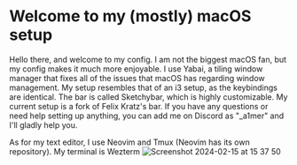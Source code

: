 # Welcome to my (mostly) macOS setup

Hello there, and welcome to my config. I am not the biggest macOS fan, but my config makes it much more enjoyable. I use Yabai, a tiling window manager that fixes all of the issues that macOS has regarding window management. My setup resembles that of an i3 setup, as the keybindings are identical.
The bar is called Sketchybar, which is highly customizable. My current setup is a fork of Felix Kratz's bar. If you have any questions or need help setting up anything, you can add me on Discord as "_a1mer" and I'll gladly help you.

As for my text editor, I use Neovim and Tmux (Neovim has its own repository).
My terminal is Wezterm
![Screenshot 2024-02-15 at 15 37 50](https://github.com/AMulabeg/dots/assets/114394694/b9b9a42c-155b-465c-9f43-793c96a778af)
